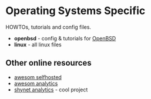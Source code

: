 # Operating Systems Specific

HOWTOs, tutorials and config files.

* **openbsd** - config & tutorials for [OpenBSD](https://www.openbsd.org)
* **linux** - all linux files

## Other online resources
* [awesom selfhosted](https://github.com/awesome-selfhosted/awesome-selfhosted) 
* [awesom analytics](https://github.com/onurakpolat/awesome-analytics) 
* [shynet analytics](https://github.com/milesmcc/shynet) - cool project
